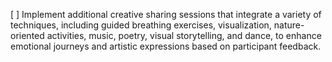 [ ] Implement additional creative sharing sessions that integrate a variety of techniques, including guided breathing exercises, visualization, nature-oriented activities, music, poetry, visual storytelling, and dance, to enhance emotional journeys and artistic expressions based on participant feedback.
